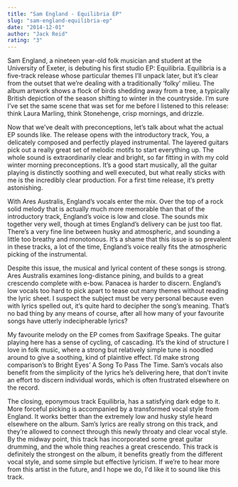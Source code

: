 ```yaml
---
title: "Sam England - Equilibria EP"
slug: "sam-england-equilibria-ep"
date: "2014-12-01"
author: "Jack Reid"
rating: "3"
---
```


Sam England, a nineteen year-old folk musician and student at the University of Exeter, is debuting his first studio EP: Equilibria. Equilibria is a five-track release whose particular themes I’ll unpack later, but it’s clear from the outset that we’re dealing with a traditionally ‘folky’ milieu. The album artwork shows a flock of birds shedding away from a tree, a typically British depiction of the season shifting to winter in the countryside. I’m sure I’ve set the same scene that was set for me before I listened to this release: think Laura Marling, think Stonehenge, crisp mornings, and drizzle.

Now that we’ve dealt with preconceptions, let’s talk about what the actual EP sounds like. The release opens with the introductory track, You, a delicately composed and perfectly played instrumental. The layered guitars pick out a really great set of melodic motifs to start everything up. The whole sound is extraordinarily clear and bright, so far fitting in with my cold winter morning preconceptions. It’s a good start musically, all the guitar playing is distinctly soothing and well executed, but what really sticks with me is the incredibly clear production. For a first time release, it’s pretty astonishing.

With Ares Australis, England’s vocals enter the mix. Over the top of a rock solid melody that is actually much more memorable than that of the introductory track, England’s voice is low and close. The sounds mix together very well, though at times England’s delivery can be just too flat. There’s a very fine line between husky and atmospheric, and sounding a little too breathy and monotonous. It’s a shame that this issue is so prevalent in these tracks, a lot of the time, England’s voice really fits the atmospheric picking of the instrumental.

Despite this issue, the musical and lyrical content of these songs is strong. Ares Australis examines long-distance pining, and builds to a great crescendo complete with e-bow. Panacea is harder to discern. England’s low vocals too hard to pick apart to tease out many themes without reading the lyric sheet. I suspect the subject must be very personal because even with lyrics spelled out, it’s quite hard to decipher the song’s meaning. That’s no bad thing by any means of course, after all how many of your favourite songs have utterly indecipherable lyrics?

My favourite melody on the EP comes from Saxifrage Speaks. The guitar playing here has a sense of cycling, of cascading. It’s the kind of structure I love in folk music, where a strong but relatively simple tune is noodled around to give a soothing, kind of plaintive effect. I’d make strong comparison’s to Bright Eyes’ A Song To Pass The Time. Sam’s vocals also benefit from the simplicity of the lyrics he’s delivering here, that don’t invite an effort to discern individual words, which is often frustrated elsewhere on the record.

The closing, eponymous track Equilibria, has a satisfying dark edge to it. More forceful picking is accompanied by a transformed vocal style from England. It works better than the extremely low and husky style heard elsewhere on the album. Sam’s lyrics are really strong on this track, and they’re allowed to connect through this newly throaty and clear vocal style. By the midway point, this track has incorporated some great guitar drumming, and the whole thing reaches a great crescendo. This track is definitely the strongest on the album, it benefits greatly from the different vocal style, and some simple but effective lyricism. If we’re to hear more from this artist in the future, and I hope we do, I'd like it to sound like this track.

